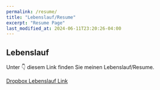 ```yaml
---
permalink: /resume/
title: "Lebenslauf/Resume"
excerpt: "Resume Page"
last_modified_at: 2024-06-11T23:20:26-04:00
---
```


## Lebenslauf

Unter 👇 diesem Link finden Sie meinen Lebenslauf/Resume.

[Dropbox Lebenslauf Link](https://www.dropbox.com/scl/fi/hc502fl1bgqbayxjb47zj/Lebenslauf_Sachin_K_Mohan_2024_v6.pdf?rlkey=xbxr8aywnjnyqrqxdhafpeq4o&st=8esrhtik&dl=0)

